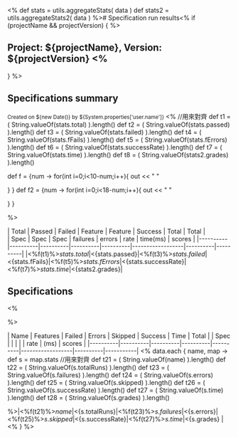 <% def stats = utils.aggregateStats( data )
   def stats2 = utils.aggregateStats2( data )
 %># Specification run results<% if (projectName && projectVersion) {
 %>

## Project: ${projectName}, Version: ${projectVersion} <%
  }
 %>

## Specifications summary

<small>Created on ${new Date()} by ${System.properties['user.name']}</small>
<% 
//用來對齊
def t1 = ( String.valueOf(stats.total) ).length()
def t2 = ( String.valueOf(stats.passed) ).length()
def t3 = ( String.valueOf(stats.failed) ).length()
def t4 = ( String.valueOf(stats.fFails) ).length()
def t5 = ( String.valueOf(stats.fErrors) ).length()
def t6 = ( String.valueOf(stats.successRate) ).length()
def t7 = ( String.valueOf(stats.time) ).length()
def t8 = ( String.valueOf(stats2.grades) ).length()

def f = {num ->
   for(int i=0;i<10-num;i++){
   		out << " "		
   
   }
}
def f2 = {num ->
   for(int i=0;i<18-num;i++){
   		out << " "		
   
   }
}

%>


|   Total  |  Passed  |  Failed  | Feature  |  Feature |  Success         | Total    |  Total   |                          
|   Spec   |   Spec   |   Spec   | failures |  errors  |  rate            | time(ms) |  scores  |
|----------|----------|----------|----------|----------|------------------|----------|----------|
|<%f(t1)%>${stats.total}|<%f(t2)%>${stats.passed}|<%f(t3)%>${stats.failed}|<%f(t4)%>${stats.fFails}|<%f(t5)%>${stats.fErrors}|<%f2(t6)%>${stats.successRate}|<%f(t7)%>${stats.time}|<%f(t8)%>${stats2.grades}|



## Specifications
<%  

%>

|   Name   | Features |  Failed  |  Errors  |  Skipped |      Success     |   Time   |   Total   |
|   Spec   |          |          |          |          |        rate      |   (ms)   |   scores  | 
|----------|----------|----------|----------|----------|------------------|----------|-----------|
<% data.each { name, map ->
      def s = map.stats
//用來對齊
def t21 = ( String.valueOf(name) ).length()
def t22 = ( String.valueOf(s.totalRuns) ).length()
def t23 = ( String.valueOf(s.failures) ).length()
def t24 = ( String.valueOf(s.errors) ).length()
def t25 = ( String.valueOf(s.skipped) ).length()
def t26 = ( String.valueOf(s.successRate) ).length()
def t27 = ( String.valueOf(s.time) ).length()
def t28 = ( String.valueOf(s.grades) ).length()
      
 %>|<%f(t21)%>$name|<%f(t22)%>${s.totalRuns}|<%f(t23)%>${s.failures}|<%f(t24)%>${s.errors}|<%f(t25)%>${s.skipped}|<%f2(t26)%>${s.successRate}|<%f(t27)%>${s.time}|<%f(t28)%>${s.grades} |
<% }
 %>

